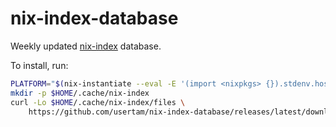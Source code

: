 # nix-index-database
Weekly updated [nix-index](https://github.com/usertam/nix-index) database.

To install, run:
```sh
PLATFORM="$(nix-instantiate --eval -E '(import <nixpkgs> {}).stdenv.hostPlatform.system')"
mkdir -p $HOME/.cache/nix-index
curl -Lo $HOME/.cache/nix-index/files \
    https://github.com/usertam/nix-index-database/releases/latest/download/index-${PLATFORM:1:-1}
```
